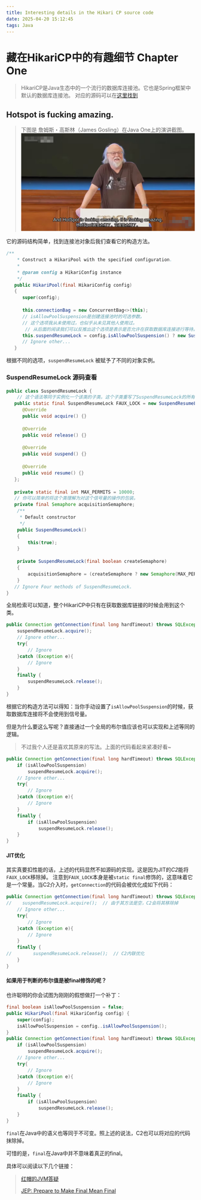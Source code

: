 ```yaml
---
title: Interesting details in the Hikari CP source code
date: 2025-04-20 15:12:45
tags: Java
---
```

# 藏在HikariCP中的有趣细节 Chapter One
> HikariCP是Java生态中的一个流行的数据库连接池。它也是Spring框架中默认的数据库连接池。
> 对应的源码可以在[这里找到](https://github.com/brettwooldridge/HikariCP)

## Hotspot is fucking amazing.
> 下图是 詹姆斯・高斯林（James Gosling）在Java One上的演讲截图。
![hotspot.png](Interesting-details-in-the-Hikari-CP-source-code/hotspot.png)

它的源码结构简单，找到连接池对象后我们查看它的构造方法。
```java
/**
    * Construct a HikariPool with the specified configuration.
    *
    * @param config a HikariConfig instance
    */
   public HikariPool(final HikariConfig config)
   {
      super(config);

      this.connectionBag = new ConcurrentBag<>(this);
      // isAllowPoolSuspension是创建连接池时的可选参数。
      // 这个选项我从未使用过，也似乎从未见其他人使用过。
       // 从后面的阅读我们可以反推出这个选项是表示是否允许在获取数据库连接进行等待。
      this.suspendResumeLock = config.isAllowPoolSuspension() ? new SuspendResumeLock() : SuspendResumeLock.FAUX_LOCK;
      // Ignore other...
   }
```
根据不同的选项，`suspendResumeLock` 被赋予了不同的对象实例。

### SuspendResumeLock 源码查看
```java
public class SuspendResumeLock {
    // 这个语法等同于实例化一个该类的子类。这个子类重写了SuspendResumeLock的所有方法且方法内部均为空。
   public static final SuspendResumeLock FAUX_LOCK = new SuspendResumeLock(false) {
      @Override
      public void acquire() {}

      @Override
      public void release() {}

      @Override
      public void suspend() {}

      @Override
      public void resume() {}
   };

   private static final int MAX_PERMITS = 10000;
   // 你可以简单的将这个类理解为对这个信号量的操作的包装。
   private final Semaphore acquisitionSemaphore;
    /**
     * Default constructor
     */
    public SuspendResumeLock()
    {
        this(true);
    }

    private SuspendResumeLock(final boolean createSemaphore)
    {
        acquisitionSemaphore = (createSemaphore ? new Semaphore(MAX_PERMITS, true) : null);
    }
   // Ignore Four methods of SuspendResumeLock.
}
```
全局检索可以知道，整个HikariCP中只有在获取数据库链接的时候会用到这个类。
```java
public Connection getConnection(final long hardTimeout) throws SQLException {
    suspendResumeLock.acquire();
    // Ignore other... 
    try{
        // Ignore 
    }catch (Exception e){
        // Ignore
    }
    finally {
        suspendResumeLock.release();
    }
}
```
根据它的构造方法可以得知：当你手动设置了`isAllowPoolSuspension`的时候，获取数据库连接将不会使用到信号量。

但是为什么要这么写呢？直接通过一个全局的布尔值应该也可以实现和上述等同的逻辑。
> 不过我个人还是喜欢其原来的写法。上面的代码看起来紧凑好看~

```java
public Connection getConnection(final long hardTimeout) throws SQLException {
    if (isAllowPoolSuspension)
        suspendResumeLock.acquire();
    // Ignore other... 
    try{
        // Ignore 
    }catch (Exception e){
        // Ignore
    }
    finally {
        if (isAllowPoolSuspension)
            suspendResumeLock.release();
    }
}
```
#### JIT优化
其实真要扣性能的话，上述的代码显然不如源码的实现。这是因为JIT的*C2*能将`FAUX_LOCK`移除掉。
注意到`FAUX_LOCK`本身是被`static final`修饰的，这意味着它是一个常量。当C2介入时，`getConnection`的代码会被优化成如下代码：
```java
public Connection getConnection(final long hardTimeout) throws SQLException {
//    suspendResumeLock.acquire();  // 由于其方法是空，C2会将其移除掉
    // Ignore other... 
    try{
        // Ignore 
    }catch (Exception e){
        // Ignore
    }
    finally { 
//        suspendResumeLock.release();  // C2内联优化
    }
}
```
#### 如果用于判断的布尔值是被final修饰的呢？
也许聪明的你会试图为刚刚的假想做打一个补丁：

```java
final boolean isAllowPoolSuspension = false;
public HikariPool(final HikariConfig config) {
    super(config);
    isAllowPoolSuspension = config..isAllowPoolSuspension();
}
public Connection getConnection(final long hardTimeout) throws SQLException {
    if (isAllowPoolSuspension)
        suspendResumeLock.acquire();
    // Ignore other... 
    try{
        // Ignore 
    }catch (Exception e){
        // Ignore
    }
    finally {
        if (isAllowPoolSuspension)
            suspendResumeLock.release();
    }
}
```
`final`在Java中的语义也等同于不可变。照上述的说法，C2也可以将对应的代码抹除掉。

可惜的是，`final`在Java中并不意味着真正的final。

具体可以阅读以下几个链接：
> [红帽的JVM答疑](https://shipilev.net/jvm/anatomy-quarks/15-just-in-time-constants/)
> 
> [JEP: Prepare to Make Final Mean Final](https://openjdk.org/jeps/8349536)

